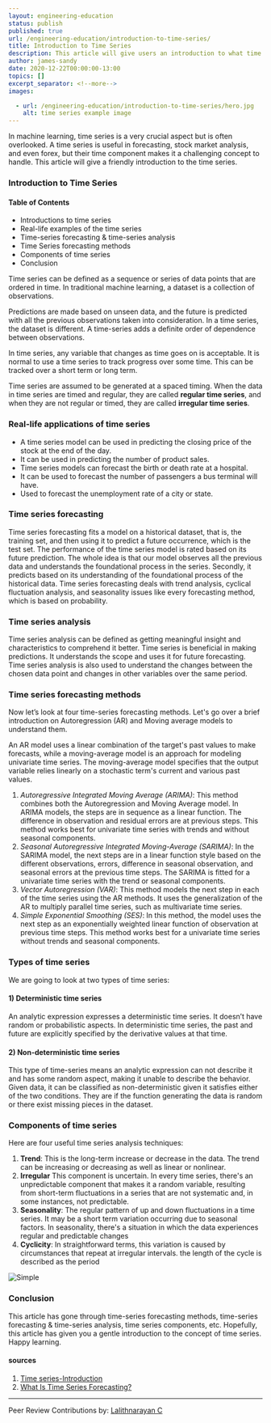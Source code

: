 ```yaml
---
layout: engineering-education
status: publish
published: true
url: /engineering-education/introduction-to-time-series/
title: Introduction to Time Series
description: This article will give users an introduction to what time series is in machine learning. It is a deep learning concept; time series can be defined as a sequence or series of data points ordered in time.
author: james-sandy
date: 2020-12-22T00:00:00-13:00
topics: []
excerpt_separator: <!--more-->
images:

  - url: /engineering-education/introduction-to-time-series/hero.jpg
    alt: time series example image
---
```

In machine learning, time series is a very crucial aspect but is often overlooked. A time series is useful in forecasting, stock market analysis, and even forex, but their time component makes it a challenging concept to handle. This article will give a friendly introduction to the time series.
<!--more-->
### Introduction to Time Series

#### Table of Contents
- Introductions to time series
- Real-life examples of the time series
- Time-series forecasting & time-series analysis
- Time Series forecasting methods
- Components of time series
- Conclusion

Time series can be defined as a sequence or series of data points that are ordered in time. In traditional machine learning, a dataset is a collection of observations. 

Predictions are made based on unseen data, and the future is predicted with all the previous observations taken into consideration. In a time series, the dataset is different. A time-series adds a definite order of dependence between observations.

In time series, any variable that changes as time goes on is acceptable. It is normal to use a time series to track progress over some time. This can be tracked over a short term or long term.

Time series are assumed to be generated at a spaced timing. When the data in time series are timed and regular, they are called **regular time series**, and when they are not regular or timed, they are called **irregular time series**.

### Real-life applications of time series
- A time series model can be used in predicting the closing price of the stock at the end of the day.
- It can be used in predicting the number of product sales.
- Time series models can forecast the birth or death rate at a hospital.
- It can be used to forecast the number of passengers a bus terminal will have.
- Used to forecast the unemployment rate of a city or state.

### Time series forecasting
Time series forecasting fits a model on a historical dataset, that is, the training set, and then using it to predict a future occurrence, which is the test set. The performance of the time series model is rated based on its future prediction. The whole idea is that our model observes all the previous data and understands the foundational process in the series. Secondly, it predicts based on its understanding of the foundational process of the historical data. Time series forecasting deals with trend analysis, cyclical fluctuation analysis, and seasonality issues like every forecasting method, which is based on probability.

### Time series analysis
Time series analysis can be defined as getting meaningful insight and characteristics to comprehend it better. Time series is beneficial in making predictions. It understands the scope and uses it for future forecasting. Time series analysis is also used to understand the changes between the chosen data point and changes in other variables over the same period.

### Time series forecasting methods 
Now let’s look at four time-series forecasting methods. Let's go over a brief introduction on Autoregression (AR) and Moving average models to understand them. 

An AR model uses a linear combination of the target's past values to make forecasts, while a moving-average model is an approach for modeling univariate time series. The moving-average model specifies that the output variable relies linearly on a stochastic term's current and various past values.

1. _Autoregressive Integrated Moving Average (ARIMA)_: This method combines both the Autoregression and Moving Average model. In ARIMA models, the steps are in sequence as a linear function. The difference in observation and residual errors are at previous steps. This method works best for univariate time series with trends and without seasonal components.
2. _Seasonal Autoregressive Integrated Moving-Average (SARIMA)_: In the SARIMA model, the next steps are in a linear function style based on the different observations, errors, difference in seasonal observation, and seasonal errors at the previous time steps. The SARIMA is fitted for a univariate time series with the trend or seasonal components.
3. _Vector Autoregression (VAR)_: This method models the next step in each of the time series using the AR methods. It uses the generalization of the AR to multiply parallel time series, such as multivariate time series.
4. _Simple Exponential Smoothing (SES)_: In this method, the model uses the next step as an exponentially weighted linear function of observation at previous time steps. This method works best for a univariate time series without trends and seasonal components.

### Types of time series
We are going to look at two types of time series:

#### 1) Deterministic time series
An analytic expression expresses a deterministic time series. It doesn’t have random or probabilistic aspects. In deterministic time series, the past and future are explicitly specified by the derivative values at that time.

#### 2) Non-deterministic time series
This type of time-series means an analytic expression can not describe it and has some random aspect, making it unable to describe the behavior. Given data, it can be classified as non-deterministic given it satisfies either of the two conditions. They are if the function generating the data is random or there exist missing pieces in the dataset.   

### Components of time series
Here are four useful time series analysis techniques:

1. **Trend**: This is the long-term increase or decrease in the data. The trend can be increasing or decreasing as well as linear or nonlinear.
2. **Irregular** This component is uncertain. In every time series, there's an unpredictable component that makes it a random variable, resulting from short-term fluctuations in a series that are not systematic and, in some instances, not predictable.
3. **Seasonality**: The regular pattern of up and down fluctuations in a time series. It may be a short term variation occurring due to seasonal factors. In seasonality, there's a situation in which the data experiences regular and predictable changes
4. **Cyclicity**: In straightforward terms, this variation is caused by circumstances that repeat at irregular intervals. the length of the cycle is described as the period 

![Simple](/engineering-education/introduction-to-time-series/img.jpg)

### Conclusion
This article has gone through time-series forecasting methods, time-series forecasting & time-series analysis, time series components, etc. Hopefully, this article has given you a gentle introduction to the concept of time series. Happy learning. 

#### sources
1. [Time series-Introduction](https://towardsdatascience.com/time-series-introduction-7484bc25739a)
2. [What Is Time Series Forecasting?](https://machinelearningmastery.com/time-series-forecasting/)

---
Peer Review Contributions by: [Lalithnarayan C](/engineering-education/authors/lalithnarayan-c/)
